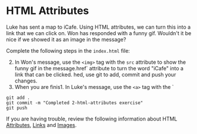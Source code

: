 # HTML Attributes

Luke has sent a map to iCafe. Using HTML attributes, we can turn this into a link that we can click on. Won has responded with a funny gif. Wouldn't it be nice if we showed it as an image in the message?

Complete the following steps in the `index.html` file:

2. In Won's message, use the `<img>` tag with the `src` attribute to show the funny gif in the message.href` attribute to turn the word "iCafe" into a link that can be clicked.
hed, use git to add, commit and push your changes.
3. When you are finis1. In Luke's message, use the `<a>` tag with the `

```shell
git add .
git commit -m "Completed 2-html-attributes exercise"
git push
```

If you are having trouble, review the following information about HTML [Attributes](https://marksheet.io/html-syntax.html#attributes), [Links](https://marksheet.io/html-links.html) and [Images](https://marksheet.io/html-images.html).

